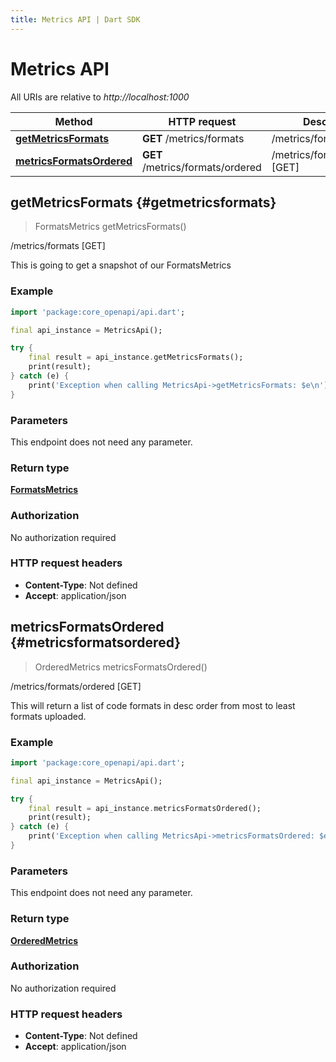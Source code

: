 ```yaml
---
title: Metrics API | Dart SDK
---
```


# Metrics API

All URIs are relative to *http://localhost:1000*

Method | HTTP request | Description
------------- | ------------- | -------------
[**getMetricsFormats**](MetricsApi#getmetricsformats) | **GET** /metrics/formats | /metrics/formats [GET]
[**metricsFormatsOrdered**](MetricsApi#metricsformatsordered) | **GET** /metrics/formats/ordered | /metrics/formats/ordered [GET]


## **getMetricsFormats** {#getmetricsformats}
> FormatsMetrics getMetricsFormats()

/metrics/formats [GET]

This is going to get a snapshot of our FormatsMetrics

### Example
```dart
import 'package:core_openapi/api.dart';

final api_instance = MetricsApi();

try {
    final result = api_instance.getMetricsFormats();
    print(result);
} catch (e) {
    print('Exception when calling MetricsApi->getMetricsFormats: $e\n');
}
```

### Parameters
This endpoint does not need any parameter.

### Return type

[**FormatsMetrics**](../models/FormatsMetrics)

### Authorization

No authorization required

### HTTP request headers

 - **Content-Type**: Not defined
 - **Accept**: application/json



## **metricsFormatsOrdered** {#metricsformatsordered}
> OrderedMetrics metricsFormatsOrdered()

/metrics/formats/ordered [GET]

This will return a list of code formats in desc order from most to least formats uploaded.

### Example
```dart
import 'package:core_openapi/api.dart';

final api_instance = MetricsApi();

try {
    final result = api_instance.metricsFormatsOrdered();
    print(result);
} catch (e) {
    print('Exception when calling MetricsApi->metricsFormatsOrdered: $e\n');
}
```

### Parameters
This endpoint does not need any parameter.

### Return type

[**OrderedMetrics**](../models/OrderedMetrics)

### Authorization

No authorization required

### HTTP request headers

 - **Content-Type**: Not defined
 - **Accept**: application/json



